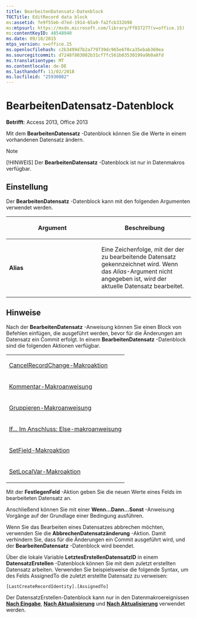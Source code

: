 ```yaml
---
title: BearbeitenDatensatz-Datenblock
TOCTitle: EditRecord data block
ms:assetid: fe9f55eb-d7ed-1914-65a9-fa2fcb332b98
ms:mtpsurl: https://msdn.microsoft.com/library/Ff837277(v=office.15)
ms:contentKeyID: 48548940
ms.date: 09/18/2015
mtps_version: v=office.15
ms.openlocfilehash: c2b3499d7b2a779739dc965e6f0ca35ebab369ea
ms.sourcegitcommit: d7248f803002b31cf7fc561b03530199a9b0a8fd
ms.translationtype: MT
ms.contentlocale: de-DE
ms.lasthandoff: 11/02/2018
ms.locfileid: "25930882"
---
```

# <a name="editrecord-data-block"></a>BearbeitenDatensatz-Datenblock

**Betrifft**: Access 2013, Office 2013

Mit dem **BearbeitenDatensatz** -Datenblock können Sie die Werte in einem vorhandenen Datensatz ändern.

> [!NOTE]
> [!HINWEIS] Der **BearbeitenDatensatz** -Datenblock ist nur in Datenmakros verfügbar.


## <a name="setting"></a>Einstellung

Der **BearbeitenDatensatz** -Datenblock kann mit den folgenden Argumenten verwendet werden.

<table>
<colgroup>
<col style="width: 50%" />
<col style="width: 50%" />
</colgroup>
<thead>
<tr class="header">
<th><p>Argument</p></th>
<th><p>Beschreibung</p></th>
</tr>
</thead>
<tbody>
<tr class="odd">
<td><p><strong>Alias</strong></p></td>
<td><p>Eine Zeichenfolge, mit der der zu bearbeitende Datensatz gekennzeichnet wird. Wenn das <em>Alias</em>-Argument nicht angegeben ist, wird der aktuelle Datensatz bearbeitet.</p></td>
</tr>
</tbody>
</table>

## <a name="remarks"></a>Hinweise

Nach der **BearbeitenDatensatz** -Anweisung können Sie einen Block von Befehlen einfügen, die ausgeführt werden, bevor für die Änderungen am Datensatz ein Commit erfolgt. In einem **BearbeitenDatensatz** -Datenblock sind die folgenden Aktionen verfügbar.

<table>
<colgroup>
<col style="width: 100%" />
</colgroup>
<tbody>
<tr class="odd">
<td><p><a href="cancelrecordchange-macro-action.md">CancelRecordChange-Makroaktion</a></p></td>
</tr>
<tr class="even">
<td><p><a href="comment-macro-statement.md">Kommentar-Makroanweisung</a></p></td>
</tr>
<tr class="odd">
<td><p><a href="group-macro-statement.md">Gruppieren-Makroanweisung</a></p></td>
</tr>
<tr class="even">
<td><p><a href="if-then-else-macro-block.md">If... Im Anschluss: Else-makroanweisung</a></p></td>
</tr>
<tr class="odd">
<td><p><a href="setfield-macro-action.md">SetField-Makroaktion</a></p></td>
</tr>
<tr class="even">
<td><p><a href="setlocalvar-macro-action.md">SetLocalVar-Makroaktion</a></p></td>
</tr>
</tbody>
</table>

Mit der **FestlegenFeld** -Aktion geben Sie die neuen Werte eines Felds im bearbeiteten Datensatz an.

Anschließend können Sie mit einer **Wenn...Dann...Sonst** -Anweisung Vorgänge auf der Grundlage einer Bedingung ausführen.

Wenn Sie das Bearbeiten eines Datensatzes abbrechen möchten, verwenden Sie die **AbbrechenDatensatzänderung** -Aktion. Damit verhindern Sie, dass für die Änderungen ein Commit ausgeführt wird, und der **BearbeitenDatensatz** -Datenblock wird beendet.

Über die lokale Variable **LetztesErstellenDatensatzID** in einem **DatensatzErstellen** -Datenblock können Sie mit dem zuletzt erstellten Datensatz arbeiten. Verwenden Sie beispielsweise die folgende Syntax, um des Felds AssignedTo die zuletzt erstellte Datensatz zu verweisen:

`[LastCreateRecordIdentity].[AssignedTo]`

Der DatensatzErstellen-Datenblock kann nur in den Datenmakroereignissen **[Nach Eingabe](after-insert-macro-event.md)**, **[Nach Aktualisierung](after-update-macro-event.md)** und **[Nach Aktualisierung](after-update-macro-event.md)** verwendet werden.

